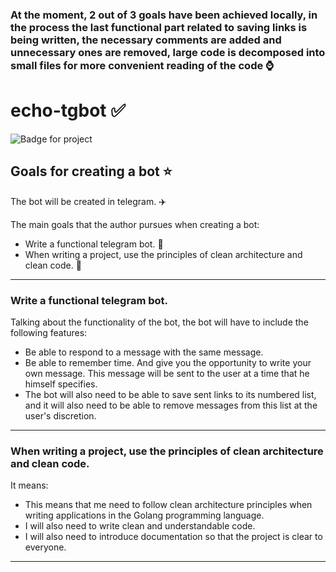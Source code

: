 ### At the moment, 2 out of 3 goals have been achieved locally, in the process the last functional part related to saving links is being written, the necessary comments are added and unnecessary ones are removed, large code is decomposed into small files for more convenient reading of the code :watch:

# echo-tgbot :white_check_mark:

![Badge for project ](https://github.com/user-attachments/assets/9ff9c410-e129-4652-b0b9-7f2a204f916c)


## Goals for creating a bot :star:

The bot will be created in telegram. :airplane:

The main goals that the author pursues when creating a bot:
+ Write a functional telegram bot. :stars:
+ When writing a project, use the principles of clean architecture and clean 
code. :rocket:

---

### Write a functional telegram bot.

Talking about the functionality of the bot, the bot 
will have to include the following features:
+ Be able to respond to a message with the same message.
+ Be able to remember time. And give you the opportunity to
write your own message. This message will be sent to the 
user at a time that he himself specifies.
+ The bot will also need to be able to save sent links to 
its numbered list, and it will also need to be able to 
remove messages from this list at the user's discretion.

---

### When writing a project, use the principles of clean architecture and clean code.

It means:
+ This means that me need to follow clean architecture principles when writing applications in the Golang programming language.
+ I will also need to write clean and understandable code.
+ I will also need to introduce documentation so that the project is clear to everyone.

---
